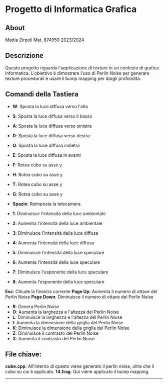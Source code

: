 # Progetto di Informatica Grafica

## About
Mattia Zirpoli
Mat. 874950
2023/2024

## Descrizione
Questo progetto riguarda l'applicazione di texture in un contesto di grafica informatica.
L'obiettivo è dimostrare l'uso di Perlin Noise per generare texture procedurali e usare il bump mapping per
dargli profondità.


## Comandi della Tastiera
- **W**: Sposta la luce diffusa verso l'alto
- **S**: Sposta la luce diffusa verso il basso
- **A**: Sposta la luce diffusa verso sinistra
- **D**: Sposta la luce diffusa verso destra
- **Q**: Sposta la luce diffusa indietro
- **E**: Sposta la luce diffusa in avanti
- **F**: Rotea cubo su asse y
- **H**: Rotea cubo su asse y
- **T**: Rotea cubo su asse y
- **G**: Rotea cubo su asse y

- **Spazio**: Reimposta la telecamera

- **1**: Diminuisce l'intensità della luce ambientale
- **2**: Aumenta l'intensità della luce ambientale
- **3**: Diminuisce l'intensità della luce diffusa
- **4**: Aumenta l'intensità della luce diffusa
- **5**: Diminuisce l'intensità della luce speculare
- **6**: Aumenta l'intensità della luce speculare
- **7**: Diminuisce l'esponente della luce speculare
- **8**: Aumenta l'esponente della luce speculare

**Esc**: Chiude la finestra corrente
**Page Up**: Aumenta il numero di ottave del Perlin Noise
**Page Down**: Diminuisce il numero di ottave del Perlin Noise
- **R**: Genera Perlin Noise
- **O**: Aumenta la larghezza e l'altezza del Perlin Noise
- **L**: Diminuisce la larghezza e l'altezza del Perlin Noise
- **I**: Aumenta la dimensione della griglia del Perlin Noise
- **K**: Diminuisce la dimensione della griglia del Perlin Noise
- **Z**: Diminuisce il contrasto del Perlin Noise
- **X**: Aumenta il contrasto del Perlin Noise

## File chiave:

**cube.cpp**: All'interno di questo viene generato il perlin noise, oltre che il cubo su cui è applicato.
**14.frag**: Qui viene applicato il bump mapping.
****